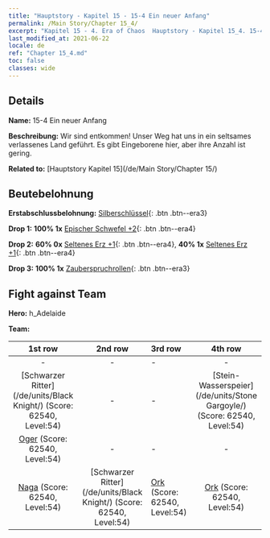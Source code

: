 ```yaml
---
title: "Hauptstory - Kapitel 15 - 15-4 Ein neuer Anfang"
permalink: /Main Story/Chapter 15_4/
excerpt: "Kapitel 15 - 4. Era of Chaos  Hauptstory - Kapitel 15_4. 15-4 Ein neuer Anfang"
last_modified_at: 2021-06-22
locale: de
ref: "Chapter 15_4.md"
toc: false
classes: wide
---
```


## Details

 **Name:** 15-4 Ein neuer Anfang

 **Beschreibung:** Wir sind entkommen! Unser Weg hat uns in ein seltsames verlassenes Land geführt. Es gibt Eingeborene hier, aber ihre Anzahl ist gering.

 **Related to:** [Hauptstory Kapitel 15](/de/Main Story/Chapter 15/)

## Beutebelohnung

 **Erstabschlussbelohnung:** [Silberschlüssel](/ItemsDE/con_693/){: .btn .btn--era3}

 **Drop 1:** **100% 1x** [Epischer Schwefel +2](/ItemsDE/mat_50/){: .btn .btn--era4}

 **Drop 2:** **60% 0x** [Seltenes Erz +1](/ItemsDE/mat_40/){: .btn .btn--era4}, **40% 1x** [Seltenes Erz +1](/ItemsDE/mat_40/){: .btn .btn--era4}

 **Drop 3:** **100% 1x** [Zauberspruchrollen](/ItemsDE/con_694/){: .btn .btn--era3}


## Fight against Team
 **Hero:** h_Adelaide

 **Team:**


  | 1st row | 2nd row | 3rd row | 4th row |
  |:----:|:----:|:----|:----:|
  | - | - | - | - |
  | [Schwarzer Ritter](/de/units/Black Knight/) (Score: 62540, Level:54)  | - | - | [Stein-Wasserspeier](/de/units/Stone Gargoyle/) (Score: 62540, Level:54)  |
  | [Oger](/de/units/Ogre/) (Score: 62540, Level:54)  | - | - | - |
  | [Naga](/de/units/Naga/) (Score: 62540, Level:54)  | [Schwarzer Ritter](/de/units/Black Knight/) (Score: 62540, Level:54)  | [Ork](/de/units/Orc/) (Score: 62540, Level:54)  | [Ork](/de/units/Orc/) (Score: 62540, Level:54)  |


